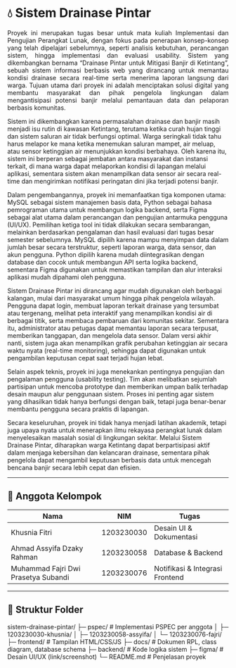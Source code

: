 # 💧 Sistem Drainase Pintar

<p align="justify">
Proyek ini merupakan tugas besar untuk mata kuliah Implementasi dan Pengujian Perangkat Lunak, dengan fokus pada penerapan konsep-konsep yang telah dipelajari sebelumnya, seperti analisis kebutuhan, perancangan sistem, hingga implementasi dan evaluasi usability. Sistem yang dikembangkan bernama “Drainase Pintar untuk Mitigasi Banjir di Ketintang”, sebuah sistem informasi berbasis web yang dirancang untuk memantau kondisi drainase secara real-time serta menerima laporan langsung dari warga. Tujuan utama dari proyek ini adalah menciptakan solusi digital yang membantu masyarakat dan pihak pengelola lingkungan dalam mengantisipasi potensi banjir melalui pemantauan data dan pelaporan berbasis komunitas.
</p>

Sistem ini dikembangkan karena permasalahan drainase dan banjir masih menjadi isu rutin di kawasan Ketintang, terutama ketika curah hujan tinggi dan sistem saluran air tidak berfungsi optimal. Warga seringkali tidak tahu harus melapor ke mana ketika menemukan saluran mampet, air meluap, atau sensor ketinggian air menunjukkan kondisi berbahaya. Oleh karena itu, sistem ini berperan sebagai jembatan antara masyarakat dan instansi terkait, di mana warga dapat melaporkan kondisi di lapangan melalui aplikasi, sementara sistem akan menampilkan data sensor air secara real-time dan mengirimkan notifikasi peringatan dini jika terjadi potensi banjir.

Dalam pengembangannya, proyek ini memanfaatkan tiga komponen utama: MySQL sebagai sistem manajemen basis data, Python sebagai bahasa pemrograman utama untuk membangun logika backend, serta Figma sebagai alat utama dalam perancangan dan pengujian antarmuka pengguna (UI/UX). Pemilihan ketiga tool ini tidak dilakukan secara sembarangan, melainkan berdasarkan pengalaman dan hasil evaluasi dari tugas besar semester sebelumnya. MySQL dipilih karena mampu menyimpan data dalam jumlah besar secara terstruktur, seperti laporan warga, data sensor, dan akun pengguna. Python dipilih karena mudah diintegrasikan dengan database dan cocok untuk membangun API serta logika backend, sementara Figma digunakan untuk memastikan tampilan dan alur interaksi aplikasi mudah dipahami oleh pengguna.

Sistem Drainase Pintar ini dirancang agar mudah digunakan oleh berbagai kalangan, mulai dari masyarakat umum hingga pihak pengelola wilayah. Pengguna dapat login, membuat laporan terkait drainase yang tersumbat atau tergenang, melihat peta interaktif yang menampilkan kondisi air di berbagai titik, serta membaca pembaruan dari komunitas sekitar. Sementara itu, administrator atau petugas dapat memantau laporan secara terpusat, memberikan tanggapan, dan mengelola data sensor. Dalam versi akhir nanti, sistem juga akan menampilkan grafik perubahan ketinggian air secara waktu nyata (real-time monitoring), sehingga dapat digunakan untuk pengambilan keputusan cepat saat terjadi hujan lebat.

Selain aspek teknis, proyek ini juga menekankan pentingnya pengujian dan pengalaman pengguna (usability testing). Tim akan melibatkan sejumlah partisipan untuk mencoba prototype dan memberikan umpan balik terhadap desain maupun alur penggunaan sistem. Proses ini penting agar sistem yang dihasilkan tidak hanya berfungsi dengan baik, tetapi juga benar-benar membantu pengguna secara praktis di lapangan.

Secara keseluruhan, proyek ini tidak hanya menjadi latihan akademik, tetapi juga upaya nyata untuk menerapkan ilmu rekayasa perangkat lunak dalam menyelesaikan masalah sosial di lingkungan sekitar. Melalui Sistem Drainase Pintar, diharapkan warga Ketintang dapat berpartisipasi aktif dalam menjaga kebersihan dan kelancaran drainase, sementara pihak pengelola dapat mengambil keputusan berbasis data untuk mencegah bencana banjir secara lebih cepat dan efisien.
</p>

---

## 👥 Anggota Kelompok
| Nama | NIM | Tugas |
|------|------|-------|
| Khusnia Fitri | 1203230030 | Desain UI & Dokumentasi |
| Ahmad Assyifa Dzaky Rahman | 1203230058 | Database & Backend |
| Muhammad Fajri Dwi Prasetya Subandi | 1203230076 | Notifikasi & Integrasi Frontend |

---

## 📁 Struktur Folder
sistem-drainase-pintar/
├─ pspec/ # Implementasi PSPEC per anggota
│ ├─ 1203230030-khusnia/
│ ├─ 1203230058-assyifa/
│ └─ 1203230076-fajri/
├─ frontend/ # Tampilan HTML/CSS/JS
├─ docs/ # Dokumen RPL, class diagram, database schema
├─ backend/ # Kode logika sistem
├─ figma/ # Desain UI/UX (link/screenshot)
└─ README.md # Penjelasan proyek
